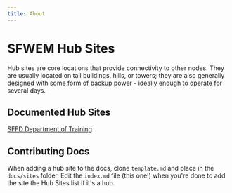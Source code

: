```yaml
---
title: About
---
```

# SFWEM Hub Sites
Hub sites are core locations that provide connectivity to other nodes. They are usually located on tall buildings, hills, or towers; they are also generally designed with some form of backup power - ideally enough to operate for several days.

## Documented Hub Sites
[SFFD Department of Training](sffd_dot.md)

## Contributing Docs
When adding a hub site to the docs, clone `template.md` and place in the `docs/sites` folder. Edit the `index.md` file (this one!) when you're done to add the site the Hub Sites list if it's a hub.
